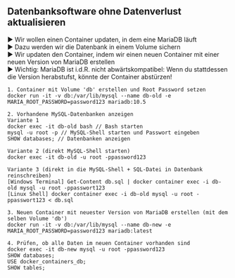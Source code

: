 ## Datenbanksoftware ohne Datenverlust aktualisieren

► Wir wollen einen Container updaten, in dem eine MariaDB läuft  
► Dazu werden wir die Datenbank in einem Volume sichern  
► Wir updaten den Container, indem wir einen neuen Container mit einer neuen Version
von MariaDB erstellen  
► Wichtig: MariaDB ist i.d.R. nicht abwärtskompatibel: Wenn du stattdessen die Version
herabstufst, könnte der Container abstürzen!

    1. Container mit Volume 'db' erstellen und Root Password setzen
    docker run -it -v db:/var/lib/mysql --name db-old -e MARIA_ROOT_PASSWORD=password123 mariadb:10.5

    2. Vorhandene MySQL-Datenbanken anzeigen
    Variante 1
    docker exec -it db-old bash // Bash starten
    mysql -u root -p // MySQL-Shell starten und Passwort eingeben
    SHOW databases; // Datenbanken anzeigen

    Variante 2 (direkt MySQL-Shell starten)
    docker exec -it db-old -u root -ppassword123

    Variante 3 (direkt in die MySQL-Shell + SQL-Datei in Datenbank reinschreiben)
    [Windows Terminal] Get-Content db.sql | docker container exec -i db-old mysql -u root -ppasswort123
    [Linux Shell] docker container exec -i db-old mysql -u root -ppasswort123 < db.sql

    3. Neuen Container mit neuester Version von MariaDB erstellen (mit dem selben Volume 'db')
    docker run -it -v db:/var/lib/mysql --name db-new -e MARIA_ROOT_PASSWORD=password123 mariadb:latest

    4. Prüfen, ob alle Daten im neuen Container vorhanden sind
    docker exec -it db-new mysql -u root -ppassword123
    SHOW databases;
    USE docker_containers_db;
    SHOW tables;
